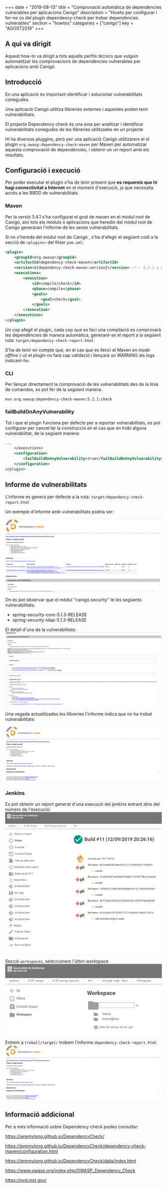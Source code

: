 +++
date        = "2019-08-13"
title       = "Comprovació automàtica de dependències vulnerables per aplicacions Canigó"
description = "Howto per configurar i fer-ne ús del plugin dependency-check per trobar dependències vulnerables"
section     = "howtos"
categories  = ["canigo"]
key         = "AGOST2019"
+++

## A qui va dirigit

Aquest how-to va dirigit a tots aquells perfils tècnics que vulguin automatitzar les comprovacions de dependències vulnerables per aplicacions amb Canigó.

## Introducció

En una aplicació és important identificar i solucionar vulnerabilitats conegudes.

Una aplicació Canigó utilitza llibreries externes i aquestes poden tenir vulnerabilitats.

El projecte Dependency check és una eina per analitzar i identificar vulnerabilitats conegudes de les llibreries utilitzades en un projecte

Hi ha diversos pluggins, però per una aplicació Canigó utilitzarem el el plugin `org.owasp:dependency-check-maven` per Maven per automatizar aquesta comprovació de dependències, i obtenir un un report amb els resultats.

## Configuració i execució

Per poder executar el plugin s'ha de tenir present que **es requereix que hi hagi connectivitat a Internet** en el moment d'execució, ja que necessita accés a les BBDD de vulnerabilitats.

### Maven

Per la versió 3.4.1 s'ha configurat el goal de maven en el mòdul root de Canigó, així tots els mòduls o aplicacions que heredin del mòdul rool de Canigó generaran l'informe de les seves vulnerabilitats.

Si no s'hereda del mòdul root de Canigó , s'ha d'afegir el següent codi a la secció de `<plugins>` del fitxer `pom.xml`:

```xml
<plugin>
    <groupId>org.owasp</groupId>
    <artifactId>dependency-check-maven</artifactId>
    <version>${dependency-check-maven.version}</version> <!-- 5.2.1 o posterior -->
    <executions>
        <execution>
            <id>compile/check</id>
            <phase>compile</phase>
            <goals>
                <goal>check</goal>
            </goals>
        </execution>
    </executions>
</plugin>
```

Un cop afegit el plugin, cada cop que es faci una compilació es comprovarà les dependències de manera automàtica, generant-se el report a la següent ruta: `target/dependency-check-report.html`.

S'ha de tenir en compte que, en el cas que es llenci el Maven en *mode offline (-o)* el plugin no farà cap validació i llençarà un WARNING als logs indicant-ho.

### CLI

Per llençar directament la comprovació de les vulnerabilitats des de la línia de comandes, es pot fer de la següent manera:

```
mvn org.owasp:dependency-check-maven:5.2.1:check
```

### failBuildOnAnyVulnerability

Tot i que el plugin funciona per defecte per a reportar vulnerabilitats, es pot configurar per cancel·lar la construcció en el cas que en trobi alguna vulnerabilitat, de la següent manera:

```xml
...
    </executions>
    <configuration>
        <failBuildOnAnyVulnerability>true</failBuildOnAnyVulnerability>
    </configuration>
</plugin>
```

## Informe de vulnerabilitats

L'informe es genera per defecte a la ruta: `target/dependency-check-report.html`

Un exemple d'informe amb vulnerabilitats podria ser:

![Exemple informe vulnerabilitats](/images/news/2019-09-12-Actualitzacio_moduls_Canigo_Dependency_check_vulnerabilities-report.png)

On es pot observar que el mòdul "canigo.security" té les següents vulnerabilitats:

- spring-security-core-5.1.3-RELEASE
- spring-security-ldap-5.1.3-RELEASE

El detall d'una de la vulnerabilitats:
![Exemple detall informe vulnerabilitats](/images/news/2019-09-12-Actualitzacio_moduls_Canigo_Dependency_check_vulnerabilities-report-detail.png)

Una vegada actualitzades les llibreries l'informe indica que no ha trobat vulnerabilitats:

![Exemple després actualització informe vulnerabilitats](/images/news/2019-09-12-Actualitzacio_moduls_Canigo_Dependency_check_vulnerabilities-report-after.png)

### Jenkins

Es pot obtenir un report generat d'una execució del jenkins entrant dins del número de l'execució:
![Exemple build jenkins](/images/news/2019-08-13-Dependency_check_jenkins_build_11_security.png)

Secció `workspaces`, seleccionem l'últim workspace
![Exemple workspace jenkins](/images/news/2019-08-13-Dependency_check_jenkins_workspace.png)

Entrem a `treball/target/` trobem l'informe `dependency-check-report.html`
![Exemple execució jenkins informe vulnerabilitats](/images/news/2019-09-12-Actualitzacio_moduls_Canigo_Dependency_check_vulnerabilities-report-after.png)


## Informació addicional
Per a més informació sobre Dependency check podeu consultar:

https://jeremylong.github.io/DependencyCheck/

https://jeremylong.github.io/DependencyCheck/dependency-check-maven/configuration.html

https://jeremylong.github.io/DependencyCheck/data/index.html

https://www.owasp.org/index.php/OWASP_Dependency_Check

https://nvd.nist.gov/
